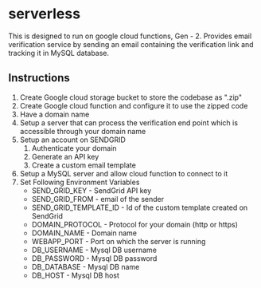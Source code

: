 # serverless
This is designed to run on google cloud functions, Gen - 2. Provides email verification service by sending an email containing the verification link and tracking it in MySQL database.

## Instructions
1. Create Google cloud storage bucket to store the codebase as ".zip"
2. Create Google cloud function and configure it to use the zipped code
3. Have a domain name
4. Setup a server that can process the verification end point which is accessible through your domain name 
5. Setup an account on SENDGRID
   1. Authenticate your domain
   2. Generate an API key
   3. Create a custom email template
6. Setup a MySQL server and allow cloud function to connect to it
7. Set Following Environment Variables
    - SEND_GRID_KEY - SendGrid API key
    - SEND_GRID_FROM - email of the sender
    - SEND_GRID_TEMPLATE_ID - Id of the custom template created on SendGrid 
    - DOMAIN_PROTOCOL - Protocol for your domain (http or https)
    - DOMAIN_NAME - Domain name
    - WEBAPP_PORT - Port on which the server is running
    - DB_USERNAME - Mysql DB username
    - DB_PASSWORD - Mysql DB password
    - DB_DATABASE - Mysql DB name
    - DB_HOST - Mysql DB host